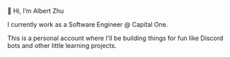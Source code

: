 👋 Hi, I’m Albert Zhu

I currently work as a Software Engineer @ Capital One.

This is a personal account where I'll be building things for fun like Discord bots and other little learning projects.

<!---
zhuxius/zhuxius is a ✨ special ✨ repository because its `README.md` (this file) appears on your GitHub profile.
You can click the Preview link to take a look at your changes.
--->
